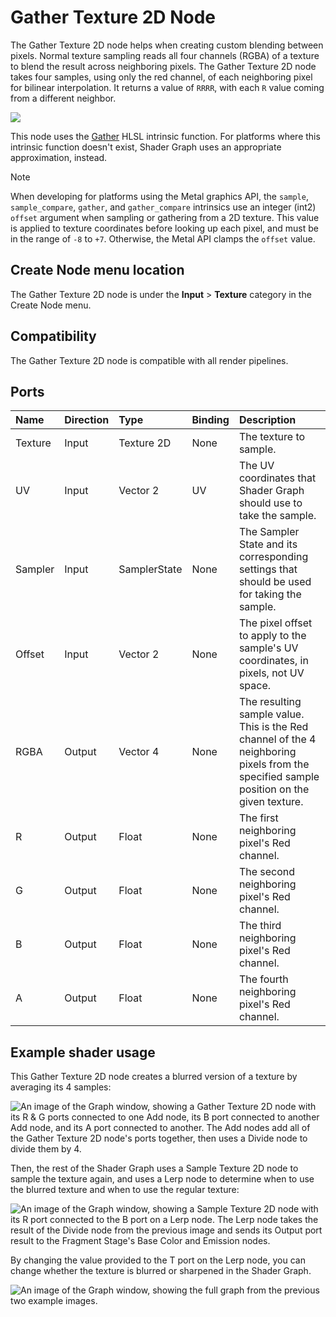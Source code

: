 # Gather Texture 2D Node

The Gather Texture 2D node helps when creating custom blending between pixels. Normal texture sampling reads all four channels (RGBA) of a texture to blend the result across neighboring pixels. The Gather Texture 2D node takes four samples, using only the red channel, of each neighboring pixel for bilinear interpolation. It returns a value of `RRRR`, with each `R` value coming from a different neighbor.

![](images/sg-gather-texture-2d-node.png)

This node uses the [Gather](https://docs.microsoft.com/en-us/windows/win32/direct3dhlsl/dx-graphics-hlsl-to-gather) HLSL intrinsic function. For platforms where this intrinsic function doesn't exist, Shader Graph uses an appropriate approximation, instead.

> [!NOTE]
> When developing for platforms using the Metal graphics API, the `sample`, `sample_compare`, `gather`, and `gather_compare` intrinsics use an integer (int2) `offset` argument when sampling or gathering from a 2D texture. This value is applied to texture coordinates before looking up each pixel, and must be in the range of `-8` to `+7`. Otherwise, the Metal API clamps the `offset` value.


## Create Node menu location

The Gather Texture 2D node is under the **Input** &gt; **Texture** category in the Create Node menu.

## Compatibility

The Gather Texture 2D node is compatible with all render pipelines.

## Ports

| **Name**     | **Direction** | **Type**      | **Binding** | **Description**  |
| :---         | :---          | :------       |  :------    |   :----------    |
| Texture      | Input         | Texture 2D    |    None     | The texture to sample. |
| UV           | Input         | Vector 2      |    UV       | The UV coordinates that Shader Graph should use to take the sample. |
| Sampler      | Input         | SamplerState  |    None     | The Sampler State and its corresponding settings that should be used for taking the sample.    |
| Offset       | Input         | Vector 2      |    None     | The pixel offset to apply to the sample's UV coordinates, in pixels, not UV space.       |
| RGBA         | Output        | Vector 4      |    None     | The resulting sample value. This is the Red channel of the 4 neighboring pixels from the specified sample position on the given texture.     |
| R            | Output        | Float         |    None     | The first neighboring pixel's Red channel.        |
| G            | Output        | Float         |    None     | The second neighboring pixel's Red channel.       |
| B            | Output        | Float         |    None     | The third neighboring pixel's Red channel.        |
| A            | Output        | Float         |    None     | The fourth neighboring pixel's Red channel.       |

## Example shader usage

This Gather Texture 2D node creates a blurred version of a texture by averaging its 4 samples:

![An image of the Graph window, showing a Gather Texture 2D node with its R & G ports connected to one Add node, its B port connected to another Add node, and its A port connected to another. The Add nodes add all of the Gather Texture 2D node's ports together, then uses a Divide node to divide them by 4.](images/sg-gather-texture-2d-node-example.png)

Then, the rest of the Shader Graph uses a Sample Texture 2D node to sample the texture again, and uses a Lerp node to determine when to use the blurred texture and when to use the regular texture:

![An image of the Graph window, showing a Sample Texture 2D node with its R port connected to the B port on a Lerp node. The Lerp node takes the result of the Divide node from the previous image and sends its Output port result to the Fragment Stage's Base Color and Emission nodes.](images/sg-gather-texture-2d-node-example-2.png)

By changing the value provided to the T port on the Lerp node, you can change whether the texture is blurred or sharpened in the Shader Graph.

![An image of the Graph window, showing the full graph from the previous two example images.](images/sg-gather-texture-2d-node-example-3.png)
